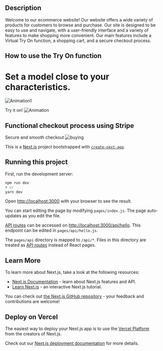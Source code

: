 ## Description

Welcome to our ecommerce website! Our website offers a wide variety of products for customers to browse and purchase. Our site is designed to be easy to use and navigate, with a user-friendly interface and a variety of features to make shopping more convenient. 
Our main features include a Virtual Try On function, a shopping cart, and a secure checkout process.


## How to use the Try On function

# Set a model close to your characteristics.
![Animation1](https://user-images.githubusercontent.com/101992380/212930523-bb0e8ed1-242c-4013-9291-e9256ea6b9d8.gif)

Try it on!
![Animation](https://user-images.githubusercontent.com/101992380/212930427-863970b0-cf6e-49cf-a785-20fce88faeff.gif)

## Functional checkout process using Stripe
Secure and smooth checkout
![buying](https://user-images.githubusercontent.com/101992380/212930552-9be43816-0377-439c-bff7-86982cd60e39.gif)

This is a [Next.js](https://nextjs.org/) project bootstrapped with [`create-next-app`](https://github.com/vercel/next.js/tree/canary/packages/create-next-app).

## Running this project

First, run the development server:

```bash
npm run dev
# or
yarn dev
```

Open [http://localhost:3000](http://localhost:3000) with your browser to see the result.

You can start editing the page by modifying `pages/index.js`. The page auto-updates as you edit the file.

[API routes](https://nextjs.org/docs/api-routes/introduction) can be accessed on [http://localhost:3000/api/hello](http://localhost:3000/api/hello). This endpoint can be edited in `pages/api/hello.js`.

The `pages/api` directory is mapped to `/api/*`. Files in this directory are treated as [API routes](https://nextjs.org/docs/api-routes/introduction) instead of React pages.

## Learn More

To learn more about Next.js, take a look at the following resources:

- [Next.js Documentation](https://nextjs.org/docs) - learn about Next.js features and API.
- [Learn Next.js](https://nextjs.org/learn) - an interactive Next.js tutorial.

You can check out [the Next.js GitHub repository](https://github.com/vercel/next.js/) - your feedback and contributions are welcome!

## Deploy on Vercel

The easiest way to deploy your Next.js app is to use the [Vercel Platform](https://vercel.com/new?utm_medium=default-template&filter=next.js&utm_source=create-next-app&utm_campaign=create-next-app-readme) from the creators of Next.js.

Check out our [Next.js deployment documentation](https://nextjs.org/docs/deployment) for more details.
